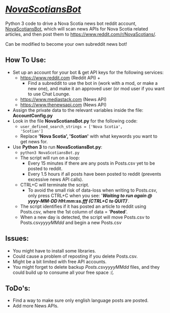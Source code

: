 # <u><i>NovaScotiansBot</i></u>
Python 3 code to drive a Nova Scotia news bot reddit account, [NovaScotiansBot](https://www.reddit.com/u/NovaScotiansBot/), which will scan news APIs for Nova Scotia related articles, and then post them to https://www.reddit.com/r/NovaScotians/. 

Can be modified to become your own subreddit news bot!

## How To Use:
- Set up an account for your bot & get API keys for the following services:
  -  https://www.reddit.com (Reddit API) +
     - Find a subreddit to use the bot in (work with a mod, or make a new one), and make it an approved user (or mod user if you want to use Chat Lounge.
  -  https://www.mediastack.com (News API) 
  -  https://www.thenewsapi.com (News API)
- Assign the private data to the relevant variables inside the file: <b>AccountConfig.py</b>
- Look in the file <b>NovaScotiansBot.py</b> for the following code:
  - <code>user_defined_search_strings = ['Nova Scotia', 'Scotian']</code>
  - Replace <b>'Nova Scotia', 'Scotian'</b> with what keywords you want to get news for.
- Use <B>Python 3</B> to run <b>NovaScotiansBot.py</b>:
  - <code>python3 NovaScotiansBot.py </code>
  - The script will run on a loop:
    - Every 15 minutes if there are any posts in Posts.csv yet to be posted to reddit.
    - Every 1.5 hours if all posts have been posted to reddit (prevents excessive news API calls).
  - CTRL+C will terminate the script.
    - To avoid the small risk of data-loss when writing to Posts.csv, only press CTRL+C when you see: '<b><i>Waiting to run again @ yyyy-MM-DD HH:mm:ss.fff (CTRL+C to QUIT)</i></b>'.
  - The script identifies if it has posted an article to reddit using Posts.csv, where the 1st column of data = '<b>Posted</b>'.
  - When a new day is detected, the script will move Posts.csv to Posts.csv<i>yyyyMMdd</i> and begin a new Posts.csv

## Issues:
- You might have to install some libraries.
- Could cause a problem of reposting if you delete Posts.csv.
- Might be a bit limited with free API accounts.
- You might forget to delete backup <i>Posts.csvyyyyMMdd</i> files, and they could build up to consume all your free space :(.


## ToDo's:
- Find a way to make sure only english language posts are posted.
- Add more News APIs.
